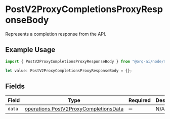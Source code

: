 # PostV2ProxyCompletionsProxyResponseBody

Represents a completion response from the API.

## Example Usage

```typescript
import { PostV2ProxyCompletionsProxyResponseBody } from "@orq-ai/node/models/operations";

let value: PostV2ProxyCompletionsProxyResponseBody = {};
```

## Fields

| Field                                                                                          | Type                                                                                           | Required                                                                                       | Description                                                                                    |
| ---------------------------------------------------------------------------------------------- | ---------------------------------------------------------------------------------------------- | ---------------------------------------------------------------------------------------------- | ---------------------------------------------------------------------------------------------- |
| `data`                                                                                         | [operations.PostV2ProxyCompletionsData](../../models/operations/postv2proxycompletionsdata.md) | :heavy_minus_sign:                                                                             | N/A                                                                                            |